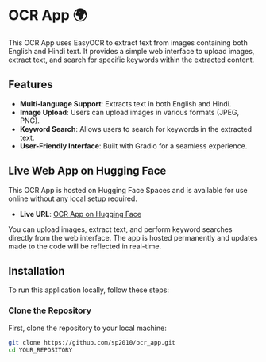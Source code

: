 # OCR App 🌍

This OCR App uses EasyOCR to extract text from images containing both English and Hindi text. It provides a simple web interface to upload images, extract text, and search for specific keywords within the extracted content.

## Features

- **Multi-language Support**: Extracts text in both English and Hindi.
- **Image Upload**: Users can upload images in various formats (JPEG, PNG).
- **Keyword Search**: Allows users to search for keywords in the extracted text.
- **User-Friendly Interface**: Built with Gradio for a seamless experience.

## Live Web App on Hugging Face

This OCR App is hosted on Hugging Face Spaces and is available for use online without any local setup required.

- **Live URL**: [OCR App on Hugging Face](https://huggingface.co/spaces/sp201004/OCR-App)

You can upload images, extract text, and perform keyword searches directly from the web interface. The app is hosted permanently and updates made to the code will be reflected in real-time.

## Installation

To run this application locally, follow these steps:

### Clone the Repository

First, clone the repository to your local machine:

```bash
git clone https://github.com/sp2010/ocr_app.git
cd YOUR_REPOSITORY

